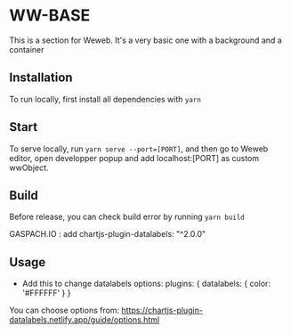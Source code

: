 # WW-BASE

This is a section for Weweb. It's a very basic one with a background and a container

## Installation

To run locally, first install all dependencies with `yarn`

## Start

To serve locally, run `yarn serve --port=[PORT]`, and then go to Weweb editor, open developper popup and add localhost:[PORT] as custom wwObject.

## Build

Before release, you can check build error by running `yarn build`

GASPACH.IO : add chartjs-plugin-datalabels: "^2.0.0" 
## Usage 
- Add this to change datalabels options: plugins: { datalabels: { color: '#FFFFFF' } } 

You can choose options from: https://chartjs-plugin-datalabels.netlify.app/guide/options.html
